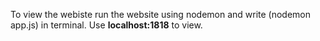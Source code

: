 To view the webiste run the website using nodemon and write (nodemon app.js) in terminal.
Use **localhost:1818** to view. 
